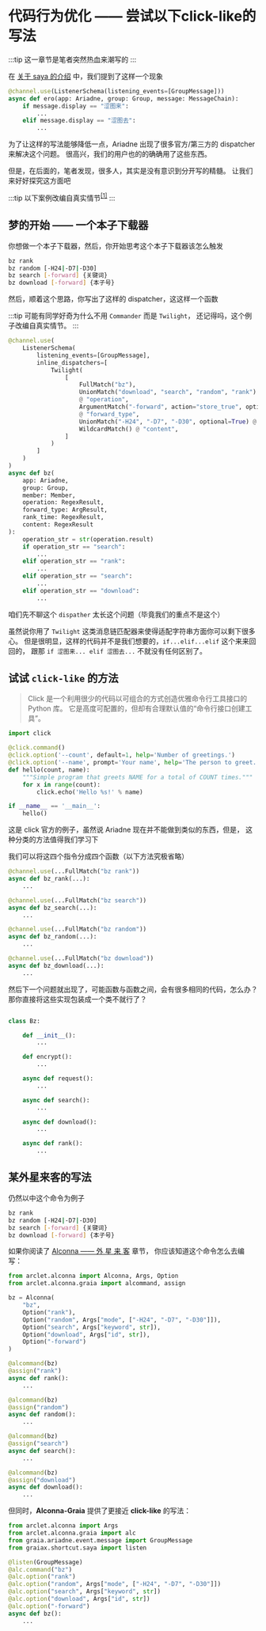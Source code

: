# 代码行为优化 —— 尝试以下click-like的写法

:::tip
这一章节是笔者突然热血来潮写的
:::

在 [关于 saya 的介绍](/guide/message_parser/) 中，我们提到了这样一个现象

```python
@channel.use(ListenerSchema(listening_events=[GroupMessage]))
async def ero(app: Ariadne, group: Group, message: MessageChain):
    if message.display == "涩图来":
        ...
    elif message.display == "涩图去":
        ...
```

为了让这样的写法能够降低一点，Ariadne 出现了很多官方/第三方的 dispatcher 来解决这个问题。
很高兴，我们的用户也的的确确用了这些东西。

但是，在后面的，笔者发现，很多人，其实是没有意识到分开写的精髓。
让我们来好好探究这方面吧

:::tip
以下案例改编自真实情节<sup>[[1]](https://github.com/SAGIRI-kawaii/sagiri-bot/pull/330)</sup>
:::

## 梦的开始 —— 一个本子下载器

你想做一个本子下载器，然后，你开始思考这个本子下载器该怎么触发

```bash
bz rank
bz random [-H24|-D7|-D30]
bz search [-forward] {关键词}
bz download [-forward] {本子号}
```

然后，顺着这个思路，你写出了这样的 dispatcher，这这样一个函数

:::tip
可能有同学好奇为什么不用 `Commander` 而是 `Twilight`，
还记得吗，这个例子改编自真实情节。
:::

```python
@channel.use(
    ListenerSchema(
        listening_events=[GroupMessage],
        inline_dispatchers=[
            Twilight(
                [
                    FullMatch("bz"),
                    UnionMatch("download", "search", "random", "rank")
                    @ "operation",
                    ArgumentMatch("-forward", action="store_true", optional=True)
                    @ "forward_type",
                    UnionMatch("-H24", "-D7", "-D30", optional=True) @ "rank_time",
                    WildcardMatch() @ "content",
                ]
            )
        ]
    )
)
async def bz(
    app: Ariadne,
    group: Group,
    member: Member,
    operation: RegexResult,
    forward_type: ArgResult,
    rank_time: RegexResult,
    content: RegexResult
):
    operation_str = str(operation.result)
    if operation_str == "search":
        ...
    elif operation_str == "rank":
        ...
    elif operation_str == "search":
        ...
    elif operation_str == "download":
        ...
```

咱们先不聊这个 `dispather` 太长这个问题（毕竟我们的重点不是这个）

虽然说你用了 `Twilight` 这类消息链匹配器来使得适配字符串方面你可以剩下很多心。
但是很明显，这样的代码并不是我们想要的，`if...elif...elif` 这个来来回回的，
跟那 `if 涩图来... elif 涩图去...` 不就没有任何区别了。

## 试试 `click-like` 的方法

> Click 是一个利用很少的代码以可组合的方式创造优雅命令行工具接口的 Python 库。 它是高度可配置的，但却有合理默认值的“命令行接口创建工具”。

```python
import click

@click.command()
@click.option('--count', default=1, help='Number of greetings.')
@click.option('--name', prompt='Your name', help='The person to greet.')
def hello(count, name):
    """Simple program that greets NAME for a total of COUNT times."""
    for x in range(count):
        click.echo('Hello %s!' % name)

if __name__ == '__main__':
    hello()
```

这是 click 官方的例子，虽然说 Ariadne 现在并不能做到类似的东西，但是，
这种分类的方法值得我们学习下

我们可以将这四个指令分成四个函数（以下方法究极省略）

```python
@channel.use(...FullMatch("bz rank"))
async def bz_rank(...):
    ...

@channel.use(...FullMatch("bz search"))
async def bz_search(...):
    ...

@channel.use(...FullMatch("bz random"))
async def bz_random(...):
    ...

@channel.use(...FullMatch("bz download"))
async def bz_download(...):
    ...

```

然后下一个问题就出现了，可能函数与函数之间，会有很多相同的代码，怎么办？  
那你直接将这些实现包装成一个类不就行了？

```python

class Bz:

    def __init__():
        ...

    def encrypt():
        ...

    async def request():
        ...

    async def search():
        ...

    async def download():
        ...

    async def rank():
        ...

```

<loading />

## 某外星来客的写法

仍然以中这个命令为例子

```bash
bz rank
bz random [-H24|-D7|-D30]
bz search [-forward] {关键词}
bz download [-forward] {本子号}
```

如果你阅读了 [Alconna —— 外 星 来 客](/guide/message_parser/alconna.md) 章节，
你应该知道这个命令怎么去编写：

```python
from arclet.alconna import Alconna, Args, Option
from arclet.alconna.graia import alcommand, assign

bz = Alconna(
    "bz",
    Option("rank"),
    Option("random", Args["mode", ["-H24", "-D7", "-D30"]]),
    Option("search", Args["keyword", str]),
    Option("download", Args["id", str]),
    Option("-forward")
)

@alcommand(bz)
@assign("rank")
async def rank():
    ...

@alcommand(bz)
@assign("random")
async def random():
    ...

@alcommand(bz)
@assign("search")
async def search():
    ...

@alcommand(bz)
@assign("download")
async def download():
    ...
```

但同时，**Alconna-Graia** 提供了更接近 **click-like** 的写法：

```python
from arclet.alconna import Args
from arclet.alconna.graia import alc
from graia.ariadne.event.message import GroupMessage
from graiax.shortcut.saya import listen

@listen(GroupMessage)
@alc.command("bz")
@alc.option("rank")
@alc.option("random", Args["mode", ["-H24", "-D7", "-D30"]])
@alc.option("search", Args["keyword", str])
@alc.option("download", Args["id", str])
@alc.option("-forward")
async def bz():
    ...
```
